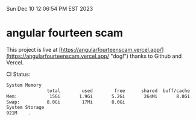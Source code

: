 Sun Dec 10 12:06:54 PM EST 2023

# angular fourteen scam


This project is live at [https://angularfourteenscam.vercel.app/](https://angularfourteenscam.vercel.app/ "dog!") thanks to Github and Vercel.

CI Status: 

```bash
System Memory
               total        used        free      shared  buff/cache   available
Mem:            15Gi       1.9Gi       5.2Gi       264Mi       8.8Gi        13Gi
Swap:          8.0Gi        17Mi       8.0Gi
System Storage
921M	.
